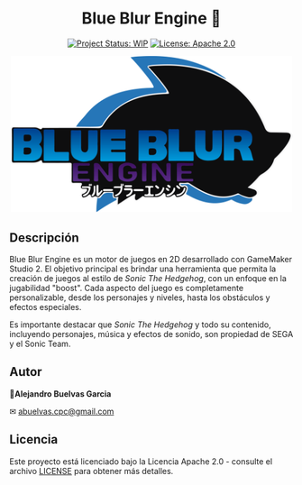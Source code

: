 <div align="center">

# Blue Blur Engine 🦔

[![Project Status: WIP](https://img.shields.io/badge/Project%20Status-WIP-blueviolet)](https://www.repostatus.org/#wip)
[![License: Apache 2.0](https://img.shields.io/badge/License-Apache%202.0-green.svg)](LICENSE)

<img src="https://github.com/blue-person/blue-blur-engine/raw/main/blue-blur-engine.png" alt="blue-blur-engine" width="500">

</div>

## Descripción

Blue Blur Engine es un motor de juegos en 2D desarrollado con GameMaker Studio 2. El objetivo principal es brindar una herramienta que permita la creación de juegos al estilo de *Sonic The Hedgehog*, con un enfoque en la jugabilidad "boost". Cada aspecto del juego es completamente personalizable, desde los personajes y niveles, hasta los obstáculos y efectos especiales.

Es importante destacar que *Sonic The Hedgehog* y todo su contenido, incluyendo personajes, música y efectos de sonido, son propiedad de SEGA y el Sonic Team.

## Autor

 👤**Alejandro Buelvas Garcia**
 
 ✉ abuelvas.cpc@gmail.com

## Licencia

Este proyecto está licenciado bajo la Licencia Apache 2.0 - consulte el archivo [LICENSE](LICENSE) para obtener más detalles.
